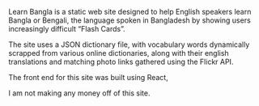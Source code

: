 Learn Bangla is a static web site designed to help English speakers learn Bangla or Bengali, the language spoken in Bangladesh by showing users increasingly difficult “Flash Cards”. 

The site uses a JSON dictionary file, with vocabulary words dynamically scrapped from various online dictionaries, along with their english translations and matching photo links gathered using the Flickr API. 

The front end for this site was built using React, 

I am not making any money off of this site. 